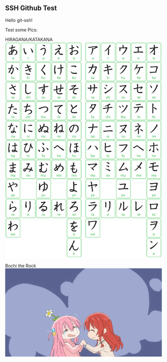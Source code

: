 ## SSH Github Test

Hello git-ssh!

Test some Pics:

HIRAGANA/KATAKANA
![nihogo](./nihogo.png)

Bochi the Rock
![bochi](./bochi.png)
